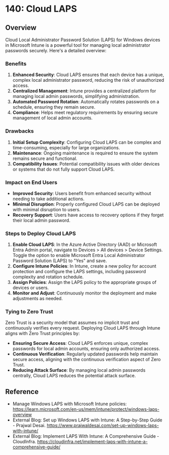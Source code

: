 # 140: Cloud LAPS

## Overview
Cloud Local Administrator Password Solution (LAPS) for Windows devices in Microsoft Intune is a powerful tool for managing local administrator passwords securely. Here's a detailed overview:

### Benefits
1. **Enhanced Security**: Cloud LAPS ensures that each device has a unique, complex local administrator password, reducing the risk of unauthorized access.
2. **Centralized Management**: Intune provides a centralized platform for managing local admin passwords, simplifying administration.
3. **Automated Password Rotation**: Automatically rotates passwords on a schedule, ensuring they remain secure.
4. **Compliance**: Helps meet regulatory requirements by ensuring secure management of local admin accounts.

### Drawbacks
1. **Initial Setup Complexity**: Configuring Cloud LAPS can be complex and time-consuming, especially for large organizations.
2. **Maintenance**: Ongoing maintenance is required to ensure the system remains secure and functional.
3. **Compatibility Issues**: Potential compatibility issues with older devices or systems that do not fully support Cloud LAPS.

### Impact on End Users
- **Improved Security**: Users benefit from enhanced security without needing to take additional actions.
- **Minimal Disruption**: Properly configured Cloud LAPS can be deployed with minimal disruption to users.
- **Recovery Support**: Users have access to recovery options if they forget their local admin password.

### Steps to Deploy Cloud LAPS
1. **Enable Cloud LAPS**: In the Azure Active Directory (AAD) or Microsoft Entra Admin portal, navigate to Devices > All devices > Device Settings. Toggle the option to enable Microsoft Entra Local Administrator Password Solution (LAPS) to "Yes" and save.
2. **Configure Intune Policies**: In Intune, create a new policy for account protection and configure the LAPS settings, including password complexity and rotation schedule.
3. **Assign Policies**: Assign the LAPS policy to the appropriate groups of devices or users.
4. **Monitor and Adjust**: Continuously monitor the deployment and make adjustments as needed.

### Tying to Zero Trust
Zero Trust is a security model that assumes no implicit trust and continuously verifies every request. Deploying Cloud LAPS through Intune aligns with Zero Trust principles by:
- **Ensuring Secure Access**: Cloud LAPS enforces unique, complex passwords for local admin accounts, ensuring only authorized access.
- **Continuous Verification**: Regularly updated passwords help maintain secure access, aligning with the continuous verification aspect of Zero Trust.
- **Reducing Attack Surface**: By managing local admin passwords centrally, Cloud LAPS reduces the potential attack surface.


## Reference

* Manage Windows LAPS with Microsoft Intune policies: https://learn.microsoft.com/en-us/mem/intune/protect/windows-laps-overview
* External Blog: Set up Windows LAPS with Intune: A Step-by-Step Guide - Prajwal Desai. https://www.prajwaldesai.com/set-up-windows-laps-with-intune/
* External Blog: Implement LAPS With Intune: A Comprehensive Guide - CloudInfra. https://cloudinfra.net/implement-laps-with-intune-a-comprehensive-guide/

